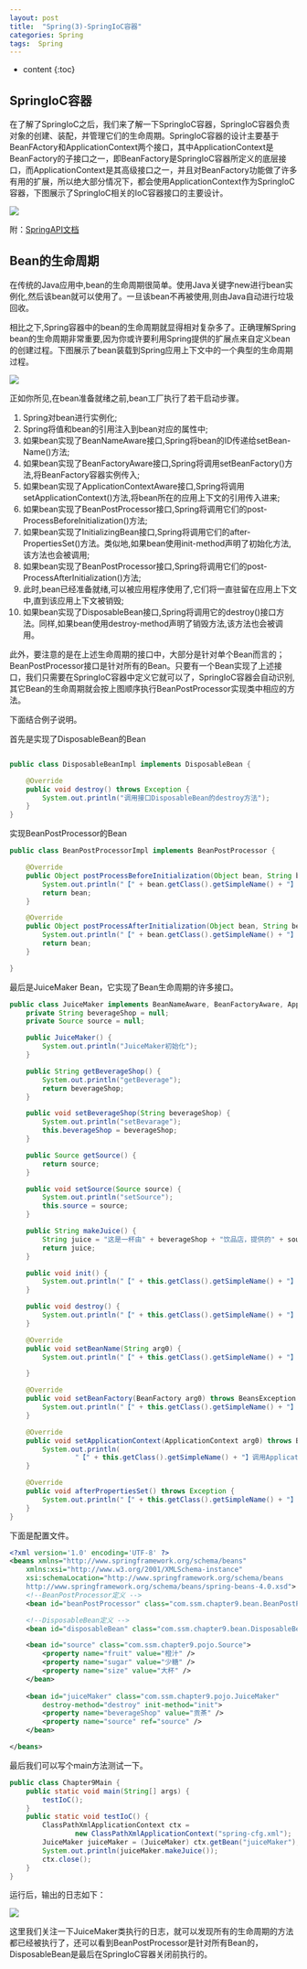```yaml
---
layout: post
title:  "Spring(3)-SpringIoC容器"
categories: Spring
tags:  Spring
---
```


* content
{:toc}

## SpringIoC容器

在了解了SpringIoC之后，我们来了解一下SpringIoC容器，SpringIoC容器负责对象的创建、装配，并管理它们的生命周期。SpringIoC容器的设计主要基于BeanFActory和ApplicationContext两个接口，其中ApplicationContext是BeanFactory的子接口之一，即BeanFactory是SpringIoC容器所定义的底层接口，而ApplicationContext是其高级接口之一，并且对BeanFactory功能做了许多有用的扩展，所以绝大部分情况下，都会使用ApplicationContext作为SpringIoC容器，下图展示了SpringIoC相关的IoC容器接口的主要设计。





![](http://wx1.sinaimg.cn/mw690/0072Njp2ly1fp5rcsvsjnj30lw0aq3yo.jpg)

附：[SpringAPI文档](https://docs.spring.io/spring/docs/5.0.4.RELEASE/javadoc-api/)

## Bean的生命周期

在传统的Java应用中,bean的生命周期很简单。使用Java关键字new进行bean实例化,然后该bean就可以使用了。一旦该bean不再被使用,则由Java自动进行垃圾回收。

相比之下,Spring容器中的bean的生命周期就显得相对复杂多了。正确理解Spring bean的生命周期非常重要,因为你或许要利用Spring提供的扩展点来自定义bean的创建过程。下图展示了bean装载到Spring应用上下文中的一个典型的生命周期过程。

![](http://wx2.sinaimg.cn/mw690/0072Njp2ly1fp5qmb6o9ej30hm0a3wg6.jpg)

正如你所见,在bean准备就绪之前,bean工厂执行了若干启动步骤。

1. Spring对bean进行实例化;
2. Spring将值和bean的引用注入到bean对应的属性中;
3. 如果bean实现了BeanNameAware接口,Spring将bean的ID传递给setBean-Name()方法;
4. 如果bean实现了BeanFactoryAware接口,Spring将调用setBeanFactory()方法,将BeanFactory容器实例传入;
5. 如果bean实现了ApplicationContextAware接口,Spring将调用setApplicationContext()方法,将bean所在的应用上下文的引用传入进来;
6. 如果bean实现了BeanPostProcessor接口,Spring将调用它们的post-ProcessBeforeInitialization()方法;
7. 如果bean实现了InitializingBean接口,Spring将调用它们的after-PropertiesSet()方法。类似地,如果bean使用init-method声明了初始化方法,该方法也会被调用;
8. 如果bean实现了BeanPostProcessor接口,Spring将调用它们的post-ProcessAfterInitialization()方法;
9. 此时,bean已经准备就绪,可以被应用程序使用了,它们将一直驻留在应用上下文中,直到该应用上下文被销毁;
10. 如果bean实现了DisposableBean接口,Spring将调用它的destroy()接口方法。同样,如果bean使用destroy-method声明了销毁方法,该方法也会被调用。

此外，要注意的是在上述生命周期的接口中，大部分是针对单个Bean而言的；BeanPostProcessor接口是针对所有的Bean。只要有一个Bean实现了上述接口，我们只需要在SpringIoC容器中定义它就可以了，SpringIoC容器会自动识别,其它Bean的生命周期就会按上图顺序执行BeanPostProcessor实现类中相应的方法。

下面结合例子说明。

首先是实现了DisposableBean的Bean

```java

public class DisposableBeanImpl implements DisposableBean {

	@Override
	public void destroy() throws Exception {
		System.out.println("调用接口DisposableBean的destroy方法");
	}
}
```
实现BeanPostProcessor的Bean

```java
public class BeanPostProcessorImpl implements BeanPostProcessor {

	@Override
	public Object postProcessBeforeInitialization(Object bean, String beanName) throws BeansException {
		System.out.println("【" + bean.getClass().getSimpleName() + "】对象" + beanName + "开始实例化");
		return bean;
	}

	@Override
	public Object postProcessAfterInitialization(Object bean, String beanName) throws BeansException {
		System.out.println("【" + bean.getClass().getSimpleName() + "】对象" + beanName + "实例化完成");
		return bean;
	}

}

```

最后是JuiceMaker Bean，它实现了Bean生命周期的许多接口。

```java
public class JuiceMaker implements BeanNameAware, BeanFactoryAware, ApplicationContextAware, InitializingBean {
	private String beverageShop = null;
	private Source source = null;

	public JuiceMaker() {
		System.out.println("JuiceMaker初始化");
	}

	public String getBeverageShop() {
		System.out.println("getBeverage");
		return beverageShop;
	}

	public void setBeverageShop(String beverageShop) {
		System.out.println("setBevarage");
		this.beverageShop = beverageShop;
	}

	public Source getSource() {
		return source;
	}

	public void setSource(Source source) {
		System.out.println("setSource");
		this.source = source;
	}

	public String makeJuice() {
		String juice = "这是一杯由" + beverageShop + "饮品店，提供的" + source.getSize() + source.getSugar() + source.getFruit();
		return juice;
	}

	public void init() {
		System.out.println("【" + this.getClass().getSimpleName() + "】执行自定义初始化方法");
	}

	public void destroy() {
		System.out.println("【" + this.getClass().getSimpleName() + "】执行自定义销毁方法");
	}

	@Override
	public void setBeanName(String arg0) {
		System.out.println("【" + this.getClass().getSimpleName() + "】调用BeanNameAware接口的setBeanName方法");

	}

	@Override
	public void setBeanFactory(BeanFactory arg0) throws BeansException {
		System.out.println("【" + this.getClass().getSimpleName() + "】调用BeanFactoryAware接口的setBeanFactory方法");
	}

	@Override
	public void setApplicationContext(ApplicationContext arg0) throws BeansException {
		System.out.println(
				"【" + this.getClass().getSimpleName() + "】调用ApplicationContextAware接口的setApplicationContext方法");
	}

	@Override
	public void afterPropertiesSet() throws Exception {
		System.out.println("【" + this.getClass().getSimpleName() + "】调用InitializingBean接口的afterPropertiesSet方法");
	}
}
```

下面是配置文件。

```xml
<?xml version='1.0' encoding='UTF-8' ?>
<beans xmlns="http://www.springframework.org/schema/beans"
	xmlns:xsi="http://www.w3.org/2001/XMLSchema-instance"
	xsi:schemaLocation="http://www.springframework.org/schema/beans 
	http://www.springframework.org/schema/beans/spring-beans-4.0.xsd">
	<!--BeanPostProcessor定义 -->
	<bean id="beanPostProcessor" class="com.ssm.chapter9.bean.BeanPostProcessorImpl" />

	<!--DisposableBean定义 -->
	<bean id="disposableBean" class="com.ssm.chapter9.bean.DisposableBeanImpl" />

	<bean id="source" class="com.ssm.chapter9.pojo.Source">
		<property name="fruit" value="橙汁" />
		<property name="sugar" value="少糖" />
		<property name="size" value="大杯" />
	</bean>
	
	<bean id="juiceMaker" class="com.ssm.chapter9.pojo.JuiceMaker"
		destroy-method="destroy" init-method="init">
		<property name="beverageShop" value="贡茶" />
		<property name="source" ref="source" />
	</bean>

</beans>
```

最后我们可以写个main方法测试一下。

```java
public class Chapter9Main {
	public static void main(String[] args) {
		testIoC();
	}
	public static void testIoC() {
		ClassPathXmlApplicationContext ctx = 
				new ClassPathXmlApplicationContext("spring-cfg.xml");
		JuiceMaker juiceMaker = (JuiceMaker) ctx.getBean("juiceMaker");
		System.out.println(juiceMaker.makeJuice());
		ctx.close();
	}
}
```
运行后，输出的日志如下：

![](http://wx4.sinaimg.cn/mw690/0072Njp2ly1fp5qm7pfz1j30ic0ah3z2.jpg)

这里我们关注一下JuiceMaker类执行的日志，就可以发现所有的生命周期的方法都已经被执行了，还可以看到BeanPostProcessor是针对所有Bean的，DisposableBean是最后在SpringIoC容器关闭前执行的。




